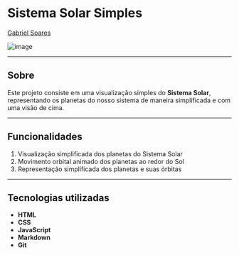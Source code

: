 # Sistema Solar Simples

[Gabriel Soares](https://www.linkedin.com/in/gabriel-soares-3098782b0/)

![image](https://github.com/user-attachments/assets/5dd7b8a5-9007-44af-8b03-47df30103fd3)

---

## Sobre
Este projeto consiste em uma visualização simples do **Sistema Solar**, representando os planetas do nosso sistema de maneira simplificada e com uma visão de cima.

---

## Funcionalidades
1. Visualização simplificada dos planetas do Sistema Solar
2. Movimento orbital animado dos planetas ao redor do Sol
3. Representação simplificada dos planetas e suas órbitas

---

## Tecnologias utilizadas
- **HTML**
- **CSS**
- **JavaScript**
- **Markdown**
- **Git**

